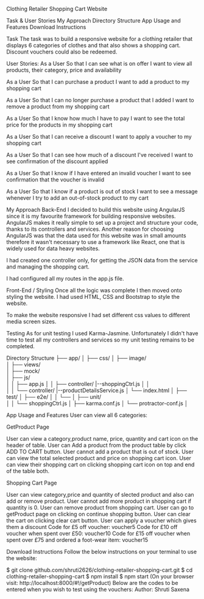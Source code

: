 Clothing Retailer Shopping Cart Website 

Task & User Stories
My Approach
Directory Structure
App Usage and Features
Download Instructions

Task
The task was to build a responsive website for a clothing retailer that displays 6 categories of clothes and that also shows a shopping cart. Discount vouchers could also be redeemed.

User Stories:
As a User
So that I can see what is on offer
I want to view all products, their category, price and availability

As a User
So that I can purchase a product
I want to add a product to my shopping cart

As a User
So that I can no longer purchase a product that I added
I want to remove a product from my shopping cart

As a User
So that I know how much I have to pay
I want to see the total price for the products in my shopping cart

As a User
So that I can receive a discount
I want to apply a voucher to my shopping cart

As a User
So that I can see how much of a discount I've received
I want to see confirmation of the discount applied

As a User
So that I know if I have entered an invalid voucher
I want to see confirmation that the voucher is invalid

As a User
So that I know if a product is out of stock
I want to see a message whenever I try to add an out-of-stock product to my cart

My Approach
Back-End
I decided to build this website using AngularJS since it is my favourite framework for building responsive websites.
AngularJS makes it really simple to set up a project and structure your code, thanks to its controllers and services. Another reason for choosing AngularJS was that the data used for this website was in small amounts therefore it wasn't necessary to use a framework like React, one that is widely used for data heavy websites.

I had created one controller only, for getting the JSON data from the service and managing the shopping cart. 

I had configured all my routes in the app.js file.

Front-End / Styling
Once all the logic was complete I then moved onto styling the website. I had used HTML, CSS and Bootstrap to style the website.

To make the website responsive I had set different css values to different media screen sizes.

Testing
As for unit testing I used Karma-Jasmine. Unfortunately I didn't have time to test all my controllers and services so my unit testing remains to be completed.

Directory Structure
├── app/
│   ├── css/
│   ├── image/   
│   ├── views/  
│   ├── mock/   
│   ├── js/   
│   │   ├── app.js
│   │   ├── controller/
                      |--shoppingCtrl.js
│   │   
│   │   └── controller/
                      |--productDetailsService.js
│   └── index.html
│
├── test/
│   ├── e2e/
│   │   └── 
│   ├── unit/  
│   │    └── shoppingCtrl.js
│   ├── karma.conf.js
│   └── protractor-conf.js
│

App Usage and Features
User can view all 6 categories:

GetProduct Page

  User can view a category,product name, price, quantity and cart icon on the header of table. 
  User can Add a product from the product table by click ADD TO CART button.
  User cannot add a product that is out of stock.
  User can view the total selected product and price on shopping cart icon.
  User can view their shopping cart on clicking shopping cart icon on top and end of the table both.

Shopping Cart Page

  User can view category,price and quantity of slected product and also can add or remove product.
  User cannot add more product in shopping cart if quantity is 0.
  User can remove product from shopping cart.
  User can go to getProduct page on clicking on continue shopping button.
  User can clear the cart on clicking clear cart button.
  User can apply a voucher which gives them a discount
  Code for £5 off voucher: voucher5
  Code for £10 off voucher when spent over £50: voucher10
  Code for £15 off voucher when spent over £75 and ordered a foot-wear item: voucher15
  
Download Instructions
Follow the below instructions on your terminal to use the website:

$ git clone github.com/shruti2626/clothing-retailer-shopping-cart.git
$ cd clothing-retailer-shopping-cart
$ npm install
$ npm start
(On your browser visit: http://localhost:8000/#!/getProduct)
Below are the codes to be entered when you wish to test using the vouchers:
Author: Shruti Saxena
